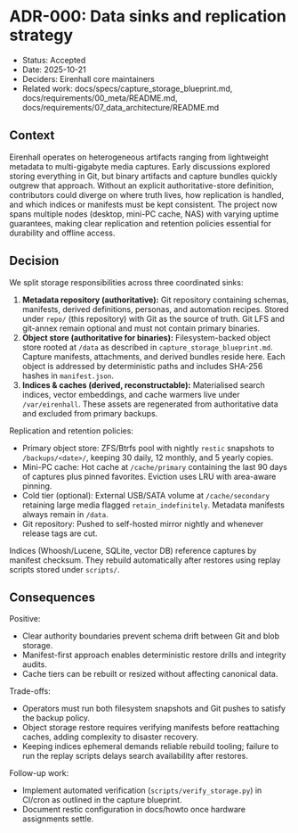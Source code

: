# ADR-000: Data sinks and replication strategy

- Status: Accepted
- Date: 2025-10-21
- Deciders: Eirenhall core maintainers
- Related work: docs/specs/capture_storage_blueprint.md, docs/requirements/00_meta/README.md, docs/requirements/07_data_architecture/README.md

## Context

Eirenhall operates on heterogeneous artifacts ranging from lightweight metadata to
multi-gigabyte media captures. Early discussions explored storing everything in
Git, but binary artifacts and capture bundles quickly outgrew that approach.
Without an explicit authoritative-store definition, contributors could diverge
on where truth lives, how replication is handled, and which indices or manifests
must be kept consistent. The project now spans multiple nodes (desktop, mini-PC
cache, NAS) with varying uptime guarantees, making clear replication and
retention policies essential for durability and offline access.

## Decision

We split storage responsibilities across three coordinated sinks:

1. **Metadata repository (authoritative):** Git repository containing schemas,
   manifests, derived definitions, personas, and automation recipes. Stored under
   `repo/` (this repository) with Git as the source of truth. Git LFS and
   git-annex remain optional and must not contain primary binaries.
2. **Object store (authoritative for binaries):** Filesystem-backed object store
   rooted at `/data` as described in `capture_storage_blueprint.md`. Capture
   manifests, attachments, and derived bundles reside here. Each object is
   addressed by deterministic paths and includes SHA-256 hashes in
   `manifest.json`.
3. **Indices & caches (derived, reconstructable):** Materialised search indices,
   vector embeddings, and cache warmers live under `/var/eirenhall`. These assets are
   regenerated from authoritative data and excluded from primary backups.

Replication and retention policies:

- Primary object store: ZFS/Btrfs pool with nightly `restic` snapshots to
  `/backups/<date>/`, keeping 30 daily, 12 monthly, and 5 yearly copies.
- Mini-PC cache: Hot cache at `/cache/primary` containing the last 90 days of
  captures plus pinned favorites. Eviction uses LRU with area-aware pinning.
- Cold tier (optional): External USB/SATA volume at `/cache/secondary` retaining
  large media flagged `retain_indefinitely`. Metadata manifests always remain in
  `/data`.
- Git repository: Pushed to self-hosted mirror nightly and whenever release tags
  are cut.

Indices (Whoosh/Lucene, SQLite, vector DB) reference captures by manifest
checksum. They rebuild automatically after restores using replay scripts stored
under `scripts/`.

## Consequences

Positive:

- Clear authority boundaries prevent schema drift between Git and blob storage.
- Manifest-first approach enables deterministic restore drills and integrity
  audits.
- Cache tiers can be rebuilt or resized without affecting canonical data.

Trade-offs:

- Operators must run both filesystem snapshots and Git pushes to satisfy the
  backup policy.
- Object storage restore requires verifying manifests before reattaching caches,
  adding complexity to disaster recovery.
- Keeping indices ephemeral demands reliable rebuild tooling; failure to run the
  replay scripts delays search availability after restores.

Follow-up work:

- Implement automated verification (`scripts/verify_storage.py`) in CI/cron as
  outlined in the capture blueprint.
- Document restic configuration in docs/howto once hardware assignments settle.
